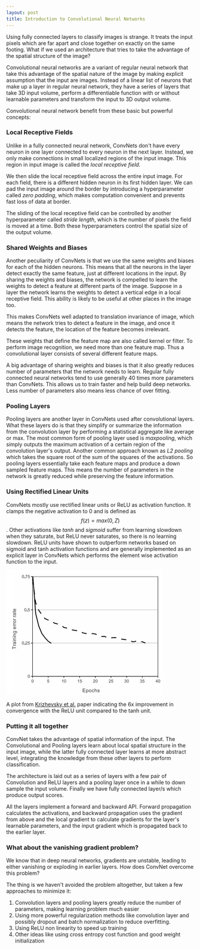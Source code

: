 ```yaml
---
layout: post
title: Introduction to Convolutional Neural Networks
---
```

Using fully connected layers to classify images is strange. It treats the input pixels which are far apart and close together on exactly on the same footing. What if we used an architecture that tries to take the advantage of the spatial structure of the image?

Convolutional neural networks are a variant of regular neural network that take this advantage of the spatial nature of the image by making explicit assumption that the input are images. Instead of a linear list of neurons that make up a layer in regular neural network, they have a series of layers that take 3D input volume, perform a differentiable function with or without learnable parameters and transform the input to 3D output volume.

Convolutional neural network benefit from these basic but powerful concepts:

### Local Receptive Fields

Unlike in a fully connected neural network, ConvNets don't have every neuron in one layer connected to every neuron in the next layer.  Instead, we only make connections in small localized regions of the input image. This region in input image is called the *local receptive field.* 

We then slide the local receptive field across the entire input image. For each field, there is a different hidden neuron in its first hidden layer. We can pad the input image around the border by introducing a hyperparameter called *zero padding*, which makes computation convenient and prevents fast loss of data at border. 

The sliding of the local receptive field can be controlled by another hyperparameter called *stride length*, which is the number of pixels the field is moved at a time. Both these hyperparameters control the spatial size of the output volume.

### Shared Weights and Biases

Another peculiarity of ConvNets is that we use the same weights and biases for each of the hidden neurons. This means that all the neurons in the layer detect exactly the same feature, just at different locations in the input. By sharing the weights and biases, the network is compelled to learn the weights to detect a feature at different parts of the image. Suppose in a layer the network learns the weights to detect a vertical edge in a local receptive field. This ability is likely to be useful at other places in the image too.

This makes ConvNets well adapted to translation invariance of image, which means the network tries to detect a feature in the image, and once it detects the feature, the location of the feature becomes irrelevant. 

These weights that define the feature map are also called kernel or filter. To perform image recognition, we need more than one feature map. Thus a convolutional layer consists of several different feature maps.

A big advantage of sharing weights and biases is that it also greatly reduces number of parameters that the network needs to learn. Regular fully connected neural networks tend to use generally 40 times more parameters than ConvNets. This allows us to train faster and help build deep networks. Less number of parameters also means less chance of over fitting.

### Pooling Layers

Pooling layers are another layer in ConvNets used after convolutional layers. What these layers do is that they simplify or summarize the information from the convolution layer by performing a statistical aggregate like average or max. The most common form of pooling layer used is *maxpooling*, which simply outputs the maximum activation of a certain region of the convolution layer's output. Another common approach known as *L2 pooling* which takes the square root of the sum of the squares of the activations. So pooling layers essentially take each feature maps and produce a down sampled feature maps. This means the number of parameters in the network is greatly reduced while preserving the feature information.

### Using Rectified Linear Units

ConvNets mostly use rectified linear units or ReLU as activation function. It clamps the negative activation to 0 and is defined as $$f(z) = max(0,Z)$$. Other activations like *tanh* and *sigmoid* suffer from learning slowdown when they saturate, but ReLU never saturates, so there is no learning slowdown. ReLU units have shown to outperform networks based on sigmoid and tanh activation functions and are generally implemented as an explicit layer in ConvNets which performs the element wise activation function to the input. 

![ A plot from Krizhevsky et al.](/public/images/alexplot.jpeg)

 A plot from [Krizhevsky et al.](http://www.cs.toronto.edu/~fritz/absps/imagenet.pdf) paper indicating the 6x improvement in convergence with the ReLU unit compared to the tanh unit.

### Putting it all together

ConvNet takes the advantage of spatial information of the input. The Convolutional and Pooling layers learn about local spatial structure in the input image, while the latter fully connected layer learns at more abstract level, integrating the knowledge from these other layers to perform classification. 

The architecture is laid out as a series of layers with a few pair of Convolution and ReLU layers and a pooling layer once in a while to down sample the input volume. Finally we have fully connected layer/s which produce output scores. 

All the layers implement a forward and backward API. Forward propagation calculates the activations, and backward propagation uses the gradient from above and the local gradient to calculate gradients for the layer's learnable parameters, and the input gradient which is propagated back to the earlier layer.

### What about the vanishing gradient problem?

We know that in deep neural networks, gradients are unstable, leading to either vanishing or exploding in earlier layers. How does ConvNet overcome this problem?

The thing is we haven't avoided the problem altogether, but taken a few approaches to minimize it:

1. Convolution layers and pooling layers greatly reduce the number of parameters, making learning problem much easier
2. Using more powerful regularization methods like convolution layer and possibly dropout and batch normalization to reduce overfitting.
3. Using ReLU non linearity to speed up training
4. Other ideas like using cross entropy cost function and good weight initialization

